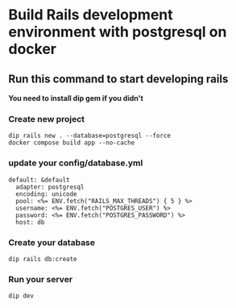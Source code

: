 # Build Rails development environment with postgresql on docker

## Run this command to start developing rails
**You need to install dip gem if you didn't**

### Create new project
```
dip rails new . --database=postgresql --force
docker compose build app --no-cache
```

### update your config/database.yml
```
default: &default
  adapter: postgresql
  encoding: unicode
  pool: <%= ENV.fetch("RAILS_MAX_THREADS") { 5 } %>
  username: <%= ENV.fetch("POSTGRES_USER") %>
  password: <%= ENV.fetch("POSTGRES_PASSWORD") %>
  host: db
```

### Create your database
```
dip rails db:create
```

### Run your server
```
dip dev
```
